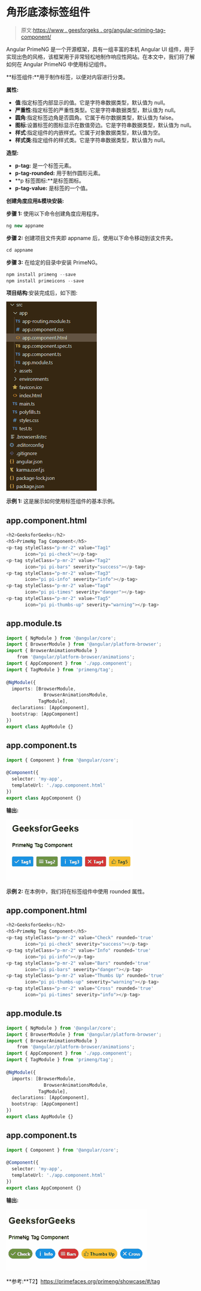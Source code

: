 # 角形底漆标签组件

> 原文:[https://www . geesforgeks . org/angular-priming-tag-component/](https://www.geeksforgeeks.org/angular-primeng-tag-component/)

Angular PrimeNG 是一个开源框架，具有一组丰富的本机 Angular UI 组件，用于实现出色的风格，该框架用于非常轻松地制作响应性网站。在本文中，我们将了解如何在 Angular PrimeNG 中使用标记组件。

**标签组件:**用于制作标签，以便对内容进行分类。

**属性:**

*   **值**:指定标签内部显示的值。它是字符串数据类型，默认值为 null。
*   **严重性**:指定标签的严重性类型。它是字符串数据类型，默认值为 null。
*   **圆角**:指定标签边角是否圆角。它属于布尔数据类型，默认值为 false。
*   **图标**:设置标签的图标显示在数值旁边。它是字符串数据类型，默认值为 null。
*   **样式**:指定组件的内嵌样式。它属于对象数据类型，默认值为空。
*   **样式类**:指定组件的样式类。它是字符串数据类型，默认值为 null。

**造型:**

*   **p-tag:** 是一个标签元素。
*   **p-tag-rounded:** 用于制作圆形元素。
*   **p 标签图标:**是标签图标。
*   **p-tag-value:** 是标签的一个值。

**创建角度应用&模块安装:**

**步骤 1:** 使用以下命令创建角度应用程序。

```ts
ng new appname
```

**步骤 2:** 创建项目文件夹即 appname 后，使用以下命令移动到该文件夹。

```ts
cd appname
```

**步骤 3:** 在给定的目录中安装 PrimeNG。

```ts
npm install primeng --save
npm install primeicons --save
```

**项目结构**:安装完成后，如下图:

![](img/6e2ac1499ceea2e58d3439c1f9f0d39a.png)

**示例 1:** 这是展示如何使用标签组件的基本示例。

## app.component.html

```ts
<h2>GeeksforGeeks</h2>
<h5>PrimeNg Tag Component</h5>
<p-tag styleClass="p-mr-2" value="Tag1" 
       icon="pi pi-check"></p-tag>
<p-tag styleClass="p-mr-2" value="Tag2" 
       icon="pi pi-bars" severity="success"></p-tag>
<p-tag styleClass="p-mr-2" value="Tag3" 
       icon="pi pi-info" severity="info"></p-tag>
<p-tag styleClass="p-mr-2" value="Tag4" 
       icon="pi pi-times" severity="danger"></p-tag>
<p-tag styleClass="p-mr-2" value="Tag5" 
       icon="pi pi-thumbs-up" severity="warning"></p-tag>
```

## app.module.ts

```ts
import { NgModule } from '@angular/core';
import { BrowserModule } from '@angular/platform-browser';
import { BrowserAnimationsModule } 
    from '@angular/platform-browser/animations';
import { AppComponent } from './app.component';
import { TagModule } from 'primeng/tag';

@NgModule({
  imports: [BrowserModule, 
              BrowserAnimationsModule, 
            TagModule],
  declarations: [AppComponent],
  bootstrap: [AppComponent]
})
export class AppModule {}
```

## app.component.ts

```ts
import { Component } from '@angular/core';

@Component({
  selector: 'my-app',
  templateUrl: './app.component.html'
})
export class AppComponent {}
```

**输出:**

![](img/7ea3fc6328f12b0a9a3bff847f57a9f5.png)

**示例 2:** 在本例中，我们将在标签组件中使用 rounded 属性。

## app.component.html

```ts
<h2>GeeksforGeeks</h2>
<h5>PrimeNg Tag Component</h5>
<p-tag styleClass="p-mr-2" value="Check" rounded='true' 
       icon="pi pi-check" severity="success"></p-tag>
<p-tag styleClass="p-mr-2" value="Info" rounded='true' 
       icon="pi pi-info"></p-tag>
<p-tag styleClass="p-mr-2" value="Bars" rounded='true' 
       icon="pi pi-bars" severity="danger"></p-tag>
<p-tag styleClass="p-mr-2" value="Thumbs Up" rounded='true' 
       icon="pi pi-thumbs-up" severity="warning"></p-tag>
<p-tag styleClass="p-mr-2" value="Cross" rounded='true' 
       icon="pi pi-times" severity="info"></p-tag>
```

## app.module.ts

```ts
import { NgModule } from '@angular/core';
import { BrowserModule } from '@angular/platform-browser';
import { BrowserAnimationsModule } 
    from '@angular/platform-browser/animations';
import { AppComponent } from './app.component';
import { TagModule } from 'primeng/tag';

@NgModule({
  imports: [BrowserModule, 
              BrowserAnimationsModule, 
            TagModule],
  declarations: [AppComponent],
  bootstrap: [AppComponent]
})
export class AppModule {}
```

## app.component.ts

```ts
import { Component } from '@angular/core';

@Component({
  selector: 'my-app',
  templateUrl: './app.component.html'
})
export class AppComponent {}
```

**输出:**

![](img/e2ca84799e98a5cf01e215958d8cc4f6.png)

**参考:**T2】https://primefaces.org/primeng/showcase/#/tag